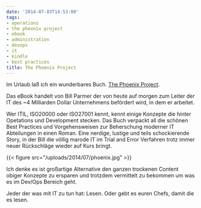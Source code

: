 ```yaml
---
date: '2014-07-03T14:53:00'
tags:
- operations
- the pheonix project
- ebook
- administration
- devops
- it
- kindle
- best practices
title: The Phoenix Project
---
```


Im Urlaub laß ich ein wunderbares Buch. [The Phoenix
Project](http://itrevolution.com/books/phoenix-project-devops-book/).

Das eBook handelt von Bill Parmer der von heute auf morgen zum Leiter der
IT des ~4 Milliarden Dollar Unternehmens befördert wird, in dem er
arbeitet.

Wer ITIL, ISO20000 oder ISO27001 kennt, kennt einige Konzepte die hinter
Opetations und Development stecken. Das Buch verpackt all die schönen Best
Practices und Vorgehensweisen zur Beherschung moderner IT Abteilungen in
einen Roman. Eine nerdige, lustige und teils schockierende Story, in der
Bill die völlig marode IT im Trial and Error Verfahren trotz immer neuer
Rückschläge wieder auf Kurs bringt.

{{< figure src="/uploads/2014/07/phoenix.jpg" >}}

Ich denke es ist großartige Alternative den ganzen trockenen Content obiger
Konzepte zu ersparen und trotzdem vermittelt zu bekommen um was es im
Dev/Ops Bereich geht.

Jeder der was mit IT zu tun hat: Lesen.  Oder gebt es euren Chefs, damit
die es lesen.